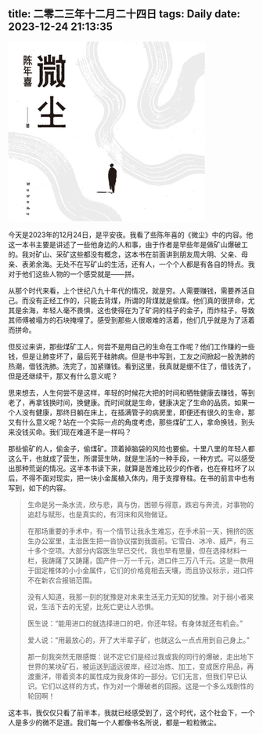 title: 二零二三年十二月二十四日
tags: Daily
date: 2023-12-24 21:13:35
---

![2023-12-24](assets/2023-12-24.jpg)

今天是2023年的12月24日，是平安夜。我看了些陈年喜的《微尘》中的内容。他这一本书主要是讲述了一些他身边的人和事，由于作者是早些年是做矿山爆破工的。我对矿山、采矿这些都没有概念，这本书在前面讲到朋友周大明、父亲、母亲、表弟余海。无处不在写矿山的生活，还有人，一个个人都是有各自的特点。我对于他们这些人物的一个感受就是——拼。

从那个时代来看，上个世纪八九十年代的情况，就是穷。人需要赚钱，需要养活自己。而没有正经工作的，只能去背煤，所谓的背煤就是偷煤。他们真的很拼命，尤其是余海，年轻人毫不畏惧，这也使得在为了矿洞的柱子的金子，而炸柱子，导致其师傅被塌方的石块掩埋了。感受到那些人很艰难的活着，他们几乎就是为了活着而拼命。

但反过来讲，那些煤矿工人，何尝不是用自己的生命在工作呢？他们工作赚的一些钱，但是让肺变坏了，最后死于硅肺病。但是书中写到，工友之间掀起一股洗肺的热潮，借钱洗肺。洗完了，加紧赚钱。看到这里，我真就是绷不住了，借钱洗了，但是还继续干，那又有什么意义呢？

思来想去，人生何尝不是这样，年轻的时候花大把的时间和牺牲健康去赚钱，等到老了，再拿钱换时间，换健康。而时间就是生命，健康决定了生命的品质。如果一个人没有健康，那终日躺在床上，在插满管子的病房里，即便还有很久的生命，那又有什么意义呢？站在一个实际一点的角度考虑，那些煤矿工人，拿命换钱，到头来没钱买命。我们现在难道不是一样吗？

那些偷矿的人，偷金子，偷煤矿。顶着掉脑袋的风险也要偷。十里八里的年轻人都这么干，也就成了营生，所谓营生呐，就是生活的一种手段，一种方式。可以感受出那种荒诞的情况。这半本书读下来，就算是苦难比较少的作者，也在脊柱坏了以后，不得不面对现实，把一块小金属植入体内，用于支撑脊柱。在书的前言中也有写到，如下的内容。

> 生命是另一条水流，欣与悲，真与伪，困顿与得意，跌宕与奔流，对事物的追赶与赋形，也是真实的，有河床和风物做证。
>
> 在那场重要的手术中，有一个情节让我永生难忘，在手术前一天，拥挤的医生办公室里，主治医生把一沓协议摆到我面前。它雪白、冰冷、威严，有三十多个空项。大部分内容医生早已交代，我也早有思量，但在选择材料一栏，我踌躇了又踌躇，国产件一万一千元，进口件三万八千元。这是一款用于固定椎体的小小金属件，它们的价格竟相去天壤，而且协议标示，进口件不在新农合报销范围。
>
> 没有人知道，我那一刻的犹豫是对未来生活无力无知的犹豫。对于弱小者来说，生活下去的无望，比死亡更让人恐惧。
>
> 医生说：“能用进口的就选择进口的吧，你还年轻。有身体就还有机会。”
>
> 爱人说：“用最放心的，开了大半辈子矿，也就这么一点点用到自己身上。”
>
> 那一刻我突然无限感慨：说不定它们是经过我或我的同行的爆破，走出地下世界的某块矿石，被运送到遥远彼岸，经过冶炼、加工，变成医疗用品，再渡重洋，带着资本的属性成为我身体的一部分。它们无言，但我们早已认识。它们以这样的方式，作为对一个爆破者的回报。这是一个多么戏剧性的轮回啊！

这本书，我仅仅只看了前半本，我就已经感受到了，这个时代，这个社会下，一个人是多少的微不足道。我们每一个人都像书名所说，都是一粒粒微尘。
